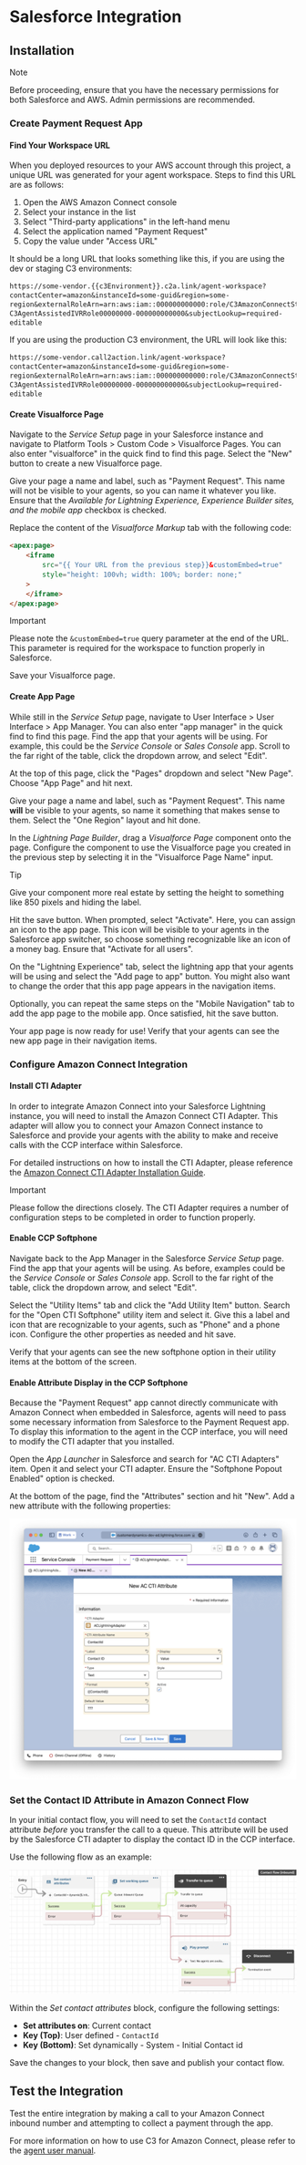 # Salesforce Integration

## Installation

> [!NOTE]
> Before proceeding, ensure that you have the necessary permissions for both Salesforce and AWS. Admin permissions are recommended.

### Create Payment Request App

#### Find Your Workspace URL

When you deployed resources to your AWS account through this project, a unique URL was generated for your agent workspace. Steps to find this URL are as follows:

1. Open the AWS Amazon Connect console
2. Select your instance in the list
3. Select "Third-party applications" in the left-hand menu
4. Select the application named "Payment Request"
5. Copy the value under "Access URL"

It should be a long URL that looks something like this, if you are using the dev or staging C3 environments:

```url
https://some-vendor.{{c3Environment}}.c2a.link/agent-workspace?contactCenter=amazon&instanceId=some-guid&region=some-region&externalRoleArn=arn:aws:iam::000000000000:role/C3AmazonConnectStack-C3AgentAssistedIVRRole00000000-000000000000&subjectLookup=required-editable
```

If you are using the production C3 environment, the URL will look like this:

```url
https://some-vendor.call2action.link/agent-workspace?contactCenter=amazon&instanceId=some-guid&region=some-region&externalRoleArn=arn:aws:iam::000000000000:role/C3AmazonConnectStack-C3AgentAssistedIVRRole00000000-000000000000&subjectLookup=required-editable
```

#### Create Visualforce Page

Navigate to the _Service Setup_ page in your Salesforce instance and navigate to Platform Tools > Custom Code > Visualforce Pages. You can also enter "visualforce" in the quick find to find this page. Select the "New" button to create a new Visualforce page.

Give your page a name and label, such as "Payment Request". This name will not be visible to your agents, so you can name it whatever you like. Ensure that the _Available for Lightning Experience, Experience Builder sites, and the mobile app_ checkbox is checked.

Replace the content of the _Visualforce Markup_ tab with the following code:

```html
<apex:page>
	<iframe
		src="{{ Your URL from the previous step}}&customEmbed=true"
		style="height: 100vh; width: 100%; border: none;"
	>
	</iframe>
</apex:page>
```

> [!IMPORTANT]
> Please note the `&customEmbed=true` query parameter at the end of the URL. This parameter is required for the workspace to function properly in Salesforce.

Save your Visualforce page.

#### Create App Page

While still in the _Service Setup_ page, navigate to User Interface > User Interface > App Manager. You can also enter "app manager" in the quick find to find this page. Find the app that your agents will be using. For example, this could be the _Service Console_ or _Sales Console_ app. Scroll to the far right of the table, click the dropdown arrow, and select "Edit".

At the top of this page, click the "Pages" dropdown and select "New Page". Choose "App Page" and hit next.

Give your page a name and label, such as "Payment Request". This name **will** be visible to your agents, so name it something that makes sense to them. Select the "One Region" layout and hit done.

In the _Lightning Page Builder_, drag a _Visualforce Page_ component onto the page. Configure the component to use the Visualforce page you created in the previous step by selecting it in the "Visualforce Page Name" input.

> [!TIP]
> Give your component more real estate by setting the height to something like 850 pixels and hiding the label.

Hit the save button. When prompted, select "Activate". Here, you can assign an icon to the app page. This icon will be visible to your agents in the Salesforce app switcher, so choose something recognizable like an icon of a money bag. Ensure that "Activate for all users".

On the "Lightning Experience" tab, select the lightning app that your agents will be using and select the "Add page to app" button. You might also want to change the order that this app page appears in the navigation items.

Optionally, you can repeat the same steps on the "Mobile Navigation" tab to add the app page to the mobile app. Once satisfied, hit the save button.

Your app page is now ready for use! Verify that your agents can see the new app page in their navigation items.

### Configure Amazon Connect Integration

#### Install CTI Adapter

In order to integrate Amazon Connect into your Salesforce Lightning instance, you will need to install the Amazon Connect CTI Adapter. This adapter will allow you to connect your Amazon Connect instance to Salesforce and provide your agents with the ability to make and receive calls with the CCP interface within Salesforce.

For detailed instructions on how to install the CTI Adapter, please reference the [Amazon Connect CTI Adapter Installation Guide](https://amazon-connect.github.io/amazon-connect-salesforce-cti/docs/lightning/installation/01-installation).

> [!IMPORTANT]
> Please follow the directions closely. The CTI Adapter requires a number of configuration steps to be completed in order to function properly.

#### Enable CCP Softphone

Navigate back to the App Manager in the Salesforce _Service Setup_ page. Find the app that your agents will be using. As before, examples could be the _Service Console_ or _Sales Console_ app. Scroll to the far right of the table, click the dropdown arrow, and select "Edit".

Select the "Utility Items" tab and click the "Add Utility Item" button. Search for the "Open CTI Softphone" utility item and select it. Give this a label and icon that are recognizable to your agents, such as "Phone" and a phone icon. Configure the other properties as needed and hit save.

Verify that your agents can see the new softphone option in their utility items at the bottom of the screen.

#### Enable Attribute Display in the CCP Softphone

Because the "Payment Request" app cannot directly communicate with Amazon Connect when embedded in Salesforce, agents will need to pass some necessary information from Salesforce to the Payment Request app. To display this information to the agent in the CCP interface, you will need to modify the CTI adapter that you installed.

Open the _App Launcher_ in Salesforce and search for "AC CTI Adapters" item. Open it and select your CTI adapter. Ensure the "Softphone Popout Enabled" option is checked.

At the bottom of the page, find the "Attributes" section and hit "New". Add a new attribute with the following properties:

![Screenshot of a dialogue screen in Salesforce named "New AC CTI Attribute". Properties are populated with values required for the integration.](../images/salesforce-new-attribute.png 'Contact ID CTI Attribute')

### Set the Contact ID Attribute in Amazon Connect Flow

In your initial contact flow, you will need to set the `ContactId` contact attribute _before_ you transfer the call to a queue. This attribute will be used by the Salesforce CTI adapter to display the contact ID in the CCP interface.

Use the following flow as an example:

![Image of a contact flow in Amazon Connect. A "Set contact attributes" block is defined, followed by a "Set working queue", and finally "Transfer to queue" block.](../images/initial-contact-flow.png 'Sample initial contact flow')

Within the _Set contact attributes_ block, configure the following settings:

- **Set attributes on**: Current contact
- **Key (Top)**: User defined - `ContactId`
- **Key (Bottom)**: Set dynamically - System - Initial Contact id

Save the changes to your block, then save and publish your contact flow.

## Test the Integration

Test the entire integration by making a call to your Amazon Connect inbound number and attempting to collect a payment through the app.

For more information on how to use C3 for Amazon Connect, please refer to the [agent user manual](https://stonly.com/guide/en/c3-for-amazon-connect-4aD1PSTbrN/Steps/3598750).
